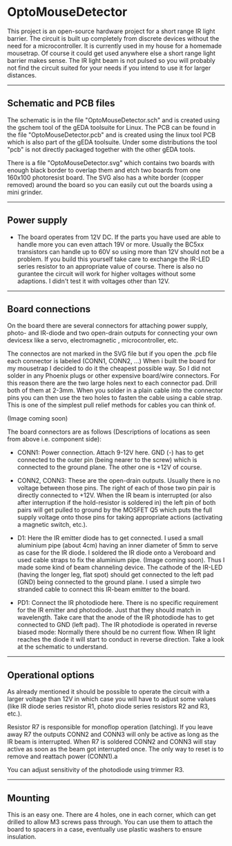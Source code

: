 OptoMouseDetector
=================

This project is an open-source hardware project for a short range IR light barrier. The circuit is built up completely from
discrete devices without the need for a microcontroller. It is currently used in my house for a homemade mousetrap.
Of course it could get used anywhere else a short range light barrier makes sense. The IR light beam is not pulsed
so you will probably not find the circuit suited for your needs if you intend to use it for larger distances.


-----------------------
Schematic and PCB files
-----------------------

The schematic is in the file "OptoMouseDetector.sch" and is created using the gschem tool of the gEDA toolsuite
for Linux. The PCB can be found in the file "OptoMouseDetector.pcb" and is created using the linux tool PCB which
is also part of the gEDA toolsuite. Under some distributions the tool "pcb" is not directly packaged together with
the other gEDA tools.

There is a file "OptoMouseDetector.svg" which contains two boards with enough black border to overlap them and etch
two boards from one 160x100 photoresist board. The SVG also has a white border (copper removed) around the board so
you can easily cut out the boards using a mini grinder.


-----------------------
Power supply
-----------------------
* The board operates from 12V DC. If the parts you have used are able to handle more you can even
attach 19V or more. Usually the BC5xx transistors can handle up to 60V so using more than 12V should not be a problem.
If you build this yourself take care to exchange the IR-LED series resistor to an appropriate value of course. There
is also no gurantee the circuit will work for higher voltages without some adaptions. I didn't test it with voltages
other than 12V. 


-----------------------
Board connections
-----------------------

On the board there are several connectors for attaching power supply, photo- and IR-diode and two open-drain outputs
for connecting your own devicesx like a servo, electromagnetic , microcontroller, etc.

The connectos are not marked in the SVG file but if you open the .pcb file each connector is labeled (CONN1, CONN2, ...)
When i built the board for my mousetrap I decided to do it the cheapest possible way. So I did not solder in any Phoenix
plugs or other expensive board/wire connectors. For this reason there are the two large holes next to each connector
pad. Drill both of them at 2-3mm. When you solder in a plain cable into the connector pins you can then use the two holes
to fasten the cable using a cable strap. This is one of the simplest pull relief methods for cables you can think of.

(Image coming soon)

The board connectors are as follows (Descriptions of locations as seen from above i.e. component side):

* CONN1: Power connection. Attach 9-12V here. GND (-) has to get connected to the outer pin (being nearer to the screw)
which is connected to the ground plane. The other one is +12V of course.

* CONN2, CONN3: These are the open-drain outputs. Usually there is no voltage between those pins. The right of each of
those two pin pair is directly connected to +12V. When the IR beam is interrupted (or also after interruption if the
hold-resistor is soldered in) the left pin of both pairs will get pulled to ground by the MOSFET Q5 which puts the
full supply voltage onto those pins for taking appropriate actions (activating a magnetic switch, etc.).

* D1: Here the IR emitter diode has to get connected. I used a small aluminium pipe (about 4cm) having an inner diameter
of 5mm to serve as case for the IR diode. I soldered the IR diode onto a Veroboard and used cable straps to fix the
aluminium pipe. (Image coming soon). Thus I made some kind of beam channeling device. The cathode of the IR-LED (having
the longer leg, flat spot) should get connected to the left pad (GND) being connected to the ground plane. I used a simple
two stranded cable to connect this IR-beam emitter to the board.

* PD1: Connect the IR photodiode here. There is no specific requirement for the IR emitter and photodiode. Just that
they should match in wavelength. Take care that the anode of the IR photodiode has to get connected to GND (left pad).
The IR photodiode is operated in reverse biased mode: Normally there should be no current flow. When IR light reaches
the diode it will start to conduct in reverse direction. Take a look at the schematic to understand.


-----------------------
Operational options
-----------------------

As already mentioned it should be possible to operate the circuit with a larger voltage than 12V in which case you will
have to adjust some values (like IR diode series resistor R1, photo diode series resistors R2 and R3, etc.).

Resistor R7 is responsible for monoflop operation (latching). If you leave away R7 the outputs CONN2 and CONN3 will only
be active as long as the IR beam is interrupted. When R7 is soldered CONN2 and CONN3 will stay active as soon as the beam
got interrupted once. The only way to reset is to remove and reattach power (CONN1).a

You can adjust sensitivity of the photodiode using trimmer R3.


-----------------------
Mounting
-----------------------

This is an easy one. There are 4 holes, one in each corner, which can get drilled to allow M3 screws pass through. You can
use them to attach the board to spacers in a case, eventually use plastic washers to ensure insulation.

